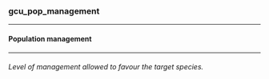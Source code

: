 ### gcu_pop_management



------
#### Population management



------
###### Level of management allowed to favour the target species.